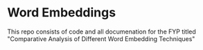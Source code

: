 # Word Embeddings

This repo consists of code and all documenation for the FYP titled "Comparative Analysis of Different Word Embedding Techniques"
